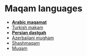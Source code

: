 Maqam languages
===

- [**Arabic maqamat**](parts/arabic.md)
- [Turkish makam](https://www.amazon.com/Turkish-Music-Makam-Guide-CDs/dp/9944396842)
- [**Persian dastgah**](parts/dastgah.md)
- [Azerbaijani mugham](https://en.wikipedia.org/wiki/Mugham)
- [Shashmaqam](https://en.wikipedia.org/wiki/Shashmaqam)
- [Muqam](https://en.wikipedia.org/wiki/Muqam)
